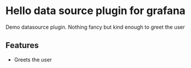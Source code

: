# Hello data source plugin for grafana

Demo datasource plugin. Nothing fancy but kind enough to greet the user

## Features

- Greets the user
